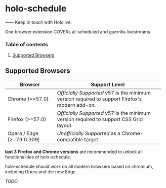 # holo-schedule

—— Keep in touch with Hololive.

One browser extension COVERs all scheduled and guerrilla livestreams.

### Table of contents

1. [Supported Browsers](#supported-browsers)

## Supported Browsers

| Browser                   | Support Level                                                                                      |
| ------------------------- | -------------------------------------------------------------------------------------------------- |
| Chrome (>=57.0)           | *Officially Supported* v57 is the minimum version required to support Firefox's modern add-on.     |
| Firefox (>=57.0)          | *Officially Supported* v57 is the minimum version required to support CSS Grid layout.             |
| Opera / Edge (>=79.0.309) | *Unofficially Supported* as a Chrome-compatible target                                             |

**last 3 Firefox and Chrome versions** are recommended to unlock all functionalities of holo-schedule.

holo-schedule should work on all modern browsers based on chromium, including Opera and the new Edge.

*TODO*